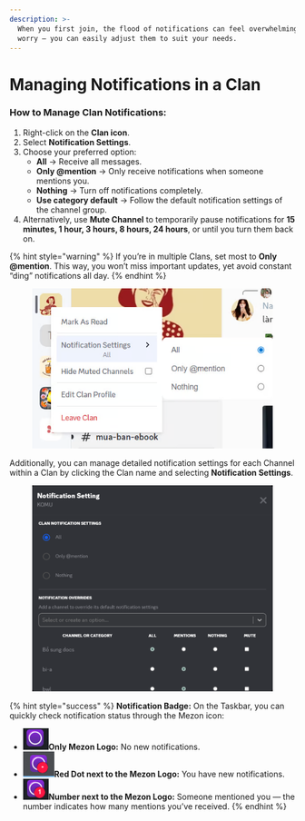 ```yaml
---
description: >-
  When you first join, the flood of notifications can feel overwhelming. Don’t
  worry — you can easily adjust them to suit your needs.
---
```


# Managing Notifications in a Clan

### **How to Manage Clan Notifications:**

1. Right-click on the **Clan icon**.
2. Select **Notification Settings**.
3. Choose your preferred option:
   * **All** → Receive all messages.
   * **Only @mention** → Only receive notifications when someone mentions you.
   * **Nothing** → Turn off notifications completely.
   * **Use category default** → Follow the default notification settings of the channel group.
4. Alternatively, use **Mute Channel** to temporarily pause notifications for **15 minutes, 1 hour, 3 hours, 8 hours, 24 hours**, or until you turn them back on.

{% hint style="warning" %}
If you’re in multiple Clans, set most to **Only @mention**. This way, you won’t miss important updates, yet avoid constant “ding” notifications all day.
{% endhint %}

<figure><img src="../../../.gitbook/assets/image (63).png" alt=""><figcaption></figcaption></figure>

Additionally, you can manage detailed notification settings for each Channel within a Clan by clicking the Clan name and selecting **Notification Settings**.

<figure><img src="../../../.gitbook/assets/image.png" alt=""><figcaption></figcaption></figure>

{% hint style="success" %}
**Notification Badge:** On the Taskbar, you can quickly check notification status through the Mezon icon:

* <img src="../../../.gitbook/assets/image (1).png" alt="" data-size="line">**Only Mezon Logo:** No new notifications.
* <img src="../../../.gitbook/assets/image (2).png" alt="" data-size="line">**Red Dot next to the Mezon Logo:** You have new notifications.
* <img src="../../../.gitbook/assets/image (156).png" alt="" data-size="line">**Number next to the Mezon Logo:** Someone mentioned you — the number indicates how many mentions you’ve received.
{% endhint %}
